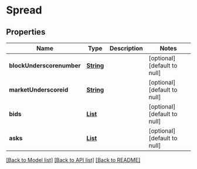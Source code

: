 # Spread
## Properties

Name | Type | Description | Notes
------------ | ------------- | ------------- | -------------
**blockUnderscorenumber** | [**String**](string.md) |  | [optional] [default to null]
**marketUnderscoreid** | [**String**](string.md) |  | [optional] [default to null]
**bids** | [**List**](PriceQuantity.md) |  | [optional] [default to null]
**asks** | [**List**](PriceQuantity.md) |  | [optional] [default to null]

[[Back to Model list]](../README.md#documentation-for-models) [[Back to API list]](../README.md#documentation-for-api-endpoints) [[Back to README]](../README.md)

